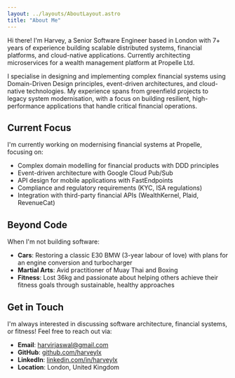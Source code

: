 ```yaml
---
layout: ../layouts/AboutLayout.astro
title: "About Me"
---
```

Hi there! I'm Harvey, a Senior Software Engineer based in London with 7+ years of experience building scalable distributed systems, financial platforms, and cloud-native applications. Currently architecting microservices for a wealth management platform at Propelle Ltd.

I specialise in designing and implementing complex financial systems using Domain-Driven Design principles, event-driven architectures, and cloud-native technologies. My experience spans from greenfield projects to legacy system modernisation, with a focus on building resilient, high-performance applications that handle critical financial operations.

## Current Focus

I'm currently working on modernising financial systems at Propelle, focusing on:
- Complex domain modelling for financial products with DDD principles
- Event-driven architecture with Google Cloud Pub/Sub
- API design for mobile applications with FastEndpoints
- Compliance and regulatory requirements (KYC, ISA regulations)
- Integration with third-party financial APIs (WealthKernel, Plaid, RevenueCat)

## Beyond Code

When I'm not building software:
- **Cars**: Restoring a classic E30 BMW (3-year labour of love) with plans for an engine conversion and turbocharger
- **Martial Arts**: Avid practitioner of Muay Thai and Boxing
- **Fitness**: Lost 36kg and passionate about helping others achieve their fitness goals through sustainable, healthy approaches

## Get in Touch

I'm always interested in discussing software architecture, financial systems, or fitness! Feel free to reach out via:
- **Email**: harvirjaswal@gmail.com
- **GitHub**: [github.com/harveylx](https://github.com/harveylx)
- **LinkedIn**: [linkedin.com/in/harveylx](https://linkedin.com/in/harveylx)
- **Location**: London, United Kingdom